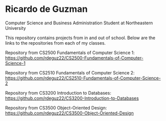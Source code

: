 # Ricardo de Guzman
Computer Science and Business Administration Student at Northeastern University

This repository contains projects from in and out of school. Below are the links to the repositories from each of my classes.

Repository from CS2500 Fundamentals of Computer Science 1: https://github.com/rdeguz22/CS2500-Fundamentals-of-Computer-Science-1

Repository from CS2510 Fundamentals of Computer Science 2: https://github.com/rdeguz22/CS2510-Fundamentals-of-Computer-Science-2

Repository from CS3200 Introduction to Databases: https://github.com/rdeguz22/CS3200-Introduction-to-Databases

Repository from CS3500 Object-Oriented Design: https://github.com/rdeguz22/CS3500-Object-Oriented-Design
